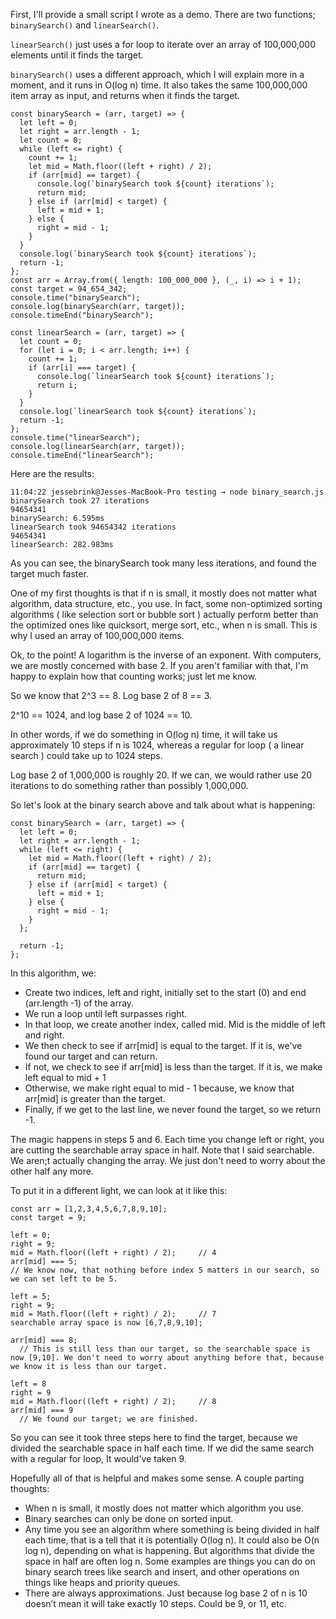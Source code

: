 First, I'll provide a small script I wrote as a demo. There are two functions; `binarySearch()` and `linearSearch()`.

`linearSearch()` just uses a for loop to iterate over an array of 100,000,000 elements until it finds the target.

`binarySearch()` uses a different approach, which I will explain more in a moment, and it runs in O(log n) time. It also takes the same 100,000,000 item array as input, and returns when it finds the target.
```
const binarySearch = (arr, target) => {
  let left = 0;
  let right = arr.length - 1;
  let count = 0;
  while (left <= right) {
    count += 1;
    let mid = Math.floor((left + right) / 2);
    if (arr[mid] == target) {
      console.log(`binarySearch took ${count} iterations`);
      return mid;
    } else if (arr[mid] < target) {
      left = mid + 1;
    } else {
      right = mid - 1;
    }
  }
  console.log(`binarySearch took ${count} iterations`);
  return -1;
};
const arr = Array.from({ length: 100_000_000 }, (_, i) => i + 1);
const target = 94_654_342;
console.time("binarySearch");
console.log(binarySearch(arr, target));
console.timeEnd("binarySearch");
```
```
const linearSearch = (arr, target) => {
  let count = 0;
  for (let i = 0; i < arr.length; i++) {
    count += 1;
    if (arr[i] === target) {
      console.log(`linearSearch took ${count} iterations`);
      return i;
    }
  }
  console.log(`linearSearch took ${count} iterations`);
  return -1;
};
console.time("linearSearch");
console.log(linearSearch(arr, target));
console.timeEnd("linearSearch");
```
Here are the results:
```
11:04:22 jessebrink@Jesses-MacBook-Pro testing → node binary_search.js 
binarySearch took 27 iterations
94654341
binarySearch: 6.595ms
linearSearch took 94654342 iterations
94654341
linearSearch: 282.983ms
```

As you can see, the binarySearch took many less iterations, and found the target much faster.

One of my first thoughts is that if n is small, it mostly does not matter what algorithm, data structure, etc., you use. In fact, some non-optimized sorting algorithms ( like selection sort or bubble sort ) actually perform better than the optimized ones like quicksort, merge sort, etc., when n is small. This is why I used an array of 100,000,000 items.

Ok, to the point! A logarithm is the inverse of an exponent. With computers, we are mostly concerned with base 2. If you aren't familiar with that, I'm happy to explain how that counting works; just let me know.

So we know that 2^3 == 8. Log base 2 of 8 == 3.

2^10 == 1024, and log base 2 of 1024 == 10.

In other words, if we do something in O(log n) time, it will take us approximately 10 steps if n is 1024, whereas a regular for loop ( a linear search ) could take up to 1024 steps.

Log base 2 of 1,000,000 is roughly 20. If we can, we would rather use 20 iterations to do something rather than possibly 1,000,000.

So let's look at the binary search above and talk about what is happening:
```
const binarySearch = (arr, target) => {
  let left = 0;
  let right = arr.length - 1;
  while (left <= right) {
    let mid = Math.floor((left + right) / 2);
    if (arr[mid] == target) {
      return mid;
    } else if (arr[mid] < target) {
      left = mid + 1;
    } else {
      right = mid - 1;
    }
  };
  
  return -1;
};
```

In this algorithm, we:
- Create two indices, left and right, initially set to the start (0) and end (arr.length -1) of the array.
- We run a loop until left surpasses right.
- In that loop, we create another index, called mid. Mid is the middle of left and right.
- We then check to see if arr[mid] is equal to the target. If it is, we've found our target and can return.
- If not, we check to see if arr[mid] is less than the target. If it is, we make left equal to mid + 1
- Otherwise, we make right equal to mid - 1 because, we know that arr[mid] is greater than the target.
- Finally, if we get to the last line, we never found the target, so we return -1.

The magic happens in steps 5 and 6. Each time you change left or right, you are cutting the searchable array space in half. Note that I said searchable. We aren;t actually changing the array. We just don't need to worry about the other half any more.

To put it in a different light, we can look at it like this:
```
const arr = [1,2,3,4,5,6,7,8,9,10];
const target = 9;

left = 0;
right = 9;
mid = Math.floor((left + right) / 2);     // 4
arr[mid] === 5;
// We know now, that nothing before index 5 matters in our search, so we can set left to be 5.

left = 5;
right = 9;
mid = Math.floor((left + right) / 2);     // 7
searchable array space is now [6,7,8,9,10];

arr[mid] === 8;
  // This is still less than our target, so the searchable space is now [9,10]. We don't need to worry about anything before that, because we know it is less than our target.

left = 8
right = 9
mid = Math.floor((left + right) / 2);     // 8
arr[mid] === 9
  // We found our target; we are finished.
```

So you can see it took three steps here to find the target, because we divided the searchable space in half each time. If we did the same search with a regular for loop, It would've taken 9.

Hopefully all of that is helpful and makes some sense. A couple parting thoughts:
- When n is small, it mostly does not matter which algorithm you use.
- Binary searches can only be done on sorted input.
- Any time you see an algorithm where something is being divided in half each time, that is a tell that it is potentially O(log n). It could also be O(n log n), depending on what is happening. But algorithms that divide the space in half are often log n. Some examples are things you can do on binary search trees like search and insert, and other operations on things like heaps and priority queues.
- There are always approximations. Just because log base 2 of n is 10 doesn’t mean it will take exactly 10 steps. Could be 9, or 11, etc.

